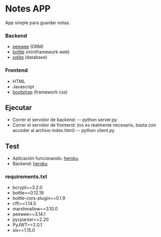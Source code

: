 # Notes APP
App simple para guardar notas.

### Backend
* [peewee](http://docs.peewee-orm.com/en/latest/ "peewee") (ORM)
* [bottle](https://bottlepy.org/docs/dev/ "bottle") (miniframework web)
* [sqlite](https://www.sqlite.org/ "sqlite") (database)

### Frontend
* HTML
* Javascript
* [bootstrap](https://getbootstrap.com/ "bootstrap") (framework css)

## Ejecutar
* Correr el servidor de backend:
-- python server.py
* Correr el servidor de frontend: (no es realmente necesario, basta con acceder al archivo index.html)
-- python client.py

## Test
* Aplicación funcionando: [heroku](https://aimo-notes-app.herokuapp.com/ "heroku")
* Backend: [heroku](https://aimo-notes-api.herokuapp.com/ "heroku")

### requirements.txt
* bcrypt==3.2.0
* bottle==0.12.19
* bottle-cors-plugin==0.1.9
* cffi==1.14.5
* marshmallow==3.10.0
* peewee==3.14.1
* pycparser==2.20
* PyJWT==2.0.1
* six==1.15.0
